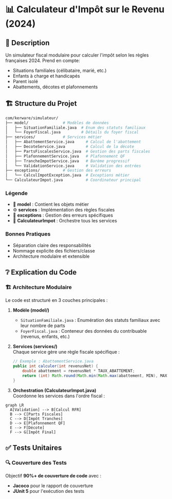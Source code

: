 # 📊 Calculateur d'Impôt sur le Revenu (2024)

## 📌 Description
Un simulateur fiscal modulaire pour calculer l'impôt selon les règles françaises 2024. Prend en compte:
- Situations familiales (célibataire, marié, etc.)
- Enfants à charge et handicapés
- Parent isolé
- Abattements, décotes et plafonnements

## 🏗 Structure du Projet

```bash
com/kerware/simulateur/
├── model/               # Modèles de données
│   ├── SituationFamiliale.java  # Enum des statuts familiaux
│   └── FoyerFiscal.java         # Détails du foyer fiscal
├── services/            # Services métier
│   ├── AbattementService.java     # Calcul de l'abattement
│   ├── DecoteService.java         # Calcul de la décote
│   ├── PartsFiscalesService.java  # Gestion des parts fiscales
│   ├── PlafonnementService.java   # Plafonnement QF
│   ├── TrancheImpotService.java   # Barème progressif
│   └── ValidationService.java     # Validation des entrées
├── exceptions/          # Gestion des erreurs
│   └── CalculImpotException.java  # Exceptions métier
└── CalculateurImpot.java          # Coordinateur principal
```

### Légende
- 📁 **model** : Contient les objets métier
- ⚙️ **services** : Implémentation des règles fiscales
- 🚨 **exceptions** : Gestion des erreurs spécifiques
- 🧠 **CalculateurImpot** : Orchestre tous les services

### Bonnes Pratiques
- Séparation claire des responsabilités
- Nommage explicite des fichiers/classe
- Architecture modulaire et extensible

## ❔ Explication du Code

### 🏗 Architecture Modulaire
Le code est structuré en 3 couches principales :

1. **Modèle (model/)**
   - `SituationFamiliale.java` : Enumération des statuts familiaux avec leur nombre de parts
   - `FoyerFiscal.java` : Conteneur des données du contribuable (revenus, enfants, etc.)

2. **Services (services/)**  
   Chaque service gère une règle fiscale spécifique :
   ```java
   // Exemple : AbattementService.java
   public int calculer(int revenusNet) {
       double abattement = revenusNet * TAUX_ABATTEMENT;
       return (int) Math.round(Math.min(Math.max(abattement, MIN), MAX));
   }

3. **Orchestration (CalculateurImpot.java)**  
    Coordonne les services dans l'ordre fiscal :

```mermaid
graph LR
  A[Validation] --> B[Calcul RFR]
  B --> C[Parts Fiscales]
  C --> D[Impôt Tranches]
  D --> E[Plafonnement QF]
  E --> F[Décote]
  F --> G[Impôt Final]
```

## ✅ Tests Unitaires

### 🔍 Couverture des Tests
Objectif **90%+ de couverture de code** avec :
- **Jacoco** pour le rapport de couverture
- **JUnit 5** pour l'exécution des tests



